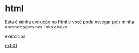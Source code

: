 # html
 Esta é minha evolução no Html e você pode navegar pela minha aprendizagem nos links abaixo.

exercícios

<a href="exercicios/ex001/index.html">ex001</a>

